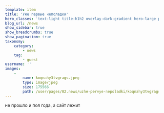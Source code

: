 ```yaml
---
template: item
title: 'Уже первые неполадки'
hero_classes: 'text-light title-h1h2 overlay-dark-gradient hero-large parallax'
blog_url: /news
show_sidebar: true
show_breadcrumbs: true
show_pagination: true
taxonomy:
    category:
        - news
    tag:
        - guest
username: ''
images:
    -
        name: koqnahy3tvgrags.jpeg
        type: image/jpeg
        size: 175566
        path: /user/pages/02.news/uzhe-pervye-nepoladki/koqnahy3tvgrags.jpeg
---
```


не прошло и пол года, а сайт лежит